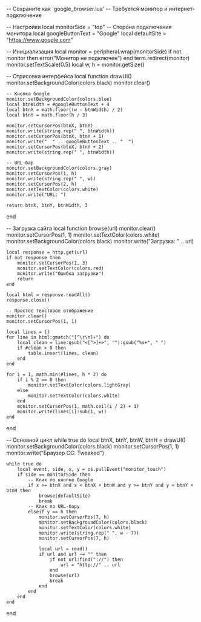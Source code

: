 -- Сохраните как 'google_browser.lua'
-- Требуется монитор и интернет-подключение

-- Настройки
local monitorSide = "top"     -- Сторона подключения монитора
local googleButtonText = "Google"
local defaultSite = "https://www.google.com"

-- Инициализация
local monitor = peripheral.wrap(monitorSide)
if not monitor then error("Монитор не подключен") end
term.redirect(monitor)
monitor.setTextScale(0.5)
local w, h = monitor.getSize()

-- Отрисовка интерфейса
local function drawUI()
    monitor.setBackgroundColor(colors.black)
    monitor.clear()
    
    -- Кнопка Google
    monitor.setBackgroundColor(colors.blue)
    local btnWidth = #googleButtonText + 4
    local btnX = math.floor((w - btnWidth) / 2)
    local btnY = math.floor(h / 3)
    
    monitor.setCursorPos(btnX, btnY)
    monitor.write(string.rep(" ", btnWidth))
    monitor.setCursorPos(btnX, btnY + 1)
    monitor.write("  " .. googleButtonText .. "  ")
    monitor.setCursorPos(btnX, btnY + 2)
    monitor.write(string.rep(" ", btnWidth))
    
    -- URL-бар
    monitor.setBackgroundColor(colors.gray)
    monitor.setCursorPos(1, h)
    monitor.write(string.rep(" ", w))
    monitor.setCursorPos(2, h)
    monitor.setTextColor(colors.white)
    monitor.write("URL: ")
    
    return btnX, btnY, btnWidth, 3
end

-- Загрузка сайта
local function browse(url)
    monitor.clear()
    monitor.setCursorPos(1, 1)
    monitor.setTextColor(colors.white)
    monitor.setBackgroundColor(colors.black)
    monitor.write("Загрузка: " .. url)
    
    local response = http.get(url)
    if not response then
        monitor.setCursorPos(1, 3)
        monitor.setTextColor(colors.red)
        monitor.write("Ошибка загрузки")
        return
    end
    
    local html = response.readAll()
    response.close()
    
    -- Простое текстовое отображение
    monitor.clear()
    monitor.setCursorPos(1, 1)
    
    local lines = {}
    for line in html:gmatch("[^\r\n]+") do
        local clean = line:gsub("<[^>]+>", ""):gsub("%s+", " ")
        if #clean > 0 then
            table.insert(lines, clean)
        end
    end
    
    for i = 1, math.min(#lines, h * 2) do
        if i % 2 == 0 then
            monitor.setTextColor(colors.lightGray)
        else
            monitor.setTextColor(colors.white)
        end
        monitor.setCursorPos(1, math.ceil(i / 2) + 1)
        monitor.write(lines[i]:sub(1, w))
    end
end

-- Основной цикл
while true do
    local btnX, btnY, btnW, btnH = drawUI()
    monitor.setBackgroundColor(colors.black)
    monitor.setCursorPos(1, 1)
    monitor.write("Браузер CC: Tweaked")
    
    while true do
        local event, side, x, y = os.pullEvent("monitor_touch")
        if side == monitorSide then
            -- Клик по кнопке Google
            if x >= btnX and x < btnX + btnW and y >= btnY and y < btnY + btnH then
                browse(defaultSite)
                break
            -- Клик по URL-бару
            elseif y == h then
                monitor.setCursorPos(7, h)
                monitor.setBackgroundColor(colors.black)
                monitor.setTextColor(colors.white)
                monitor.write(string.rep(" ", w - 7))
                monitor.setCursorPos(7, h)
                
                local url = read()
                if url and url ~= "" then
                    if not url:find("://") then
                        url = "http://" .. url
                    end
                    browse(url)
                    break
                end
            end
        end
    end
end
